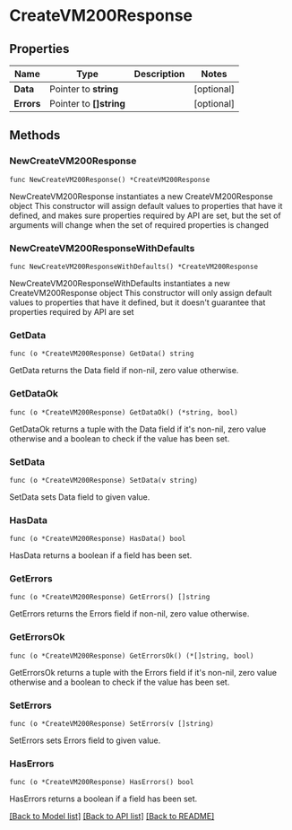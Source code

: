 # CreateVM200Response

## Properties

Name | Type | Description | Notes
------------ | ------------- | ------------- | -------------
**Data** | Pointer to **string** |  | [optional] 
**Errors** | Pointer to **[]string** |  | [optional] 

## Methods

### NewCreateVM200Response

`func NewCreateVM200Response() *CreateVM200Response`

NewCreateVM200Response instantiates a new CreateVM200Response object
This constructor will assign default values to properties that have it defined,
and makes sure properties required by API are set, but the set of arguments
will change when the set of required properties is changed

### NewCreateVM200ResponseWithDefaults

`func NewCreateVM200ResponseWithDefaults() *CreateVM200Response`

NewCreateVM200ResponseWithDefaults instantiates a new CreateVM200Response object
This constructor will only assign default values to properties that have it defined,
but it doesn't guarantee that properties required by API are set

### GetData

`func (o *CreateVM200Response) GetData() string`

GetData returns the Data field if non-nil, zero value otherwise.

### GetDataOk

`func (o *CreateVM200Response) GetDataOk() (*string, bool)`

GetDataOk returns a tuple with the Data field if it's non-nil, zero value otherwise
and a boolean to check if the value has been set.

### SetData

`func (o *CreateVM200Response) SetData(v string)`

SetData sets Data field to given value.

### HasData

`func (o *CreateVM200Response) HasData() bool`

HasData returns a boolean if a field has been set.

### GetErrors

`func (o *CreateVM200Response) GetErrors() []string`

GetErrors returns the Errors field if non-nil, zero value otherwise.

### GetErrorsOk

`func (o *CreateVM200Response) GetErrorsOk() (*[]string, bool)`

GetErrorsOk returns a tuple with the Errors field if it's non-nil, zero value otherwise
and a boolean to check if the value has been set.

### SetErrors

`func (o *CreateVM200Response) SetErrors(v []string)`

SetErrors sets Errors field to given value.

### HasErrors

`func (o *CreateVM200Response) HasErrors() bool`

HasErrors returns a boolean if a field has been set.


[[Back to Model list]](../README.md#documentation-for-models) [[Back to API list]](../README.md#documentation-for-api-endpoints) [[Back to README]](../README.md)


